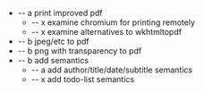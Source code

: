 *  -- a print improved pdf
    *  -- x examine chromium for printing remotely
    *  -- x examine alternatives to wkhtmltopdf
*  -- b jpeg/etc to pdf
*  -- b png with transparency to pdf
*  -- b add semantics
    *  -- a add author/title/date/subtitle semantics
    *  -- x add todo-list semantics
